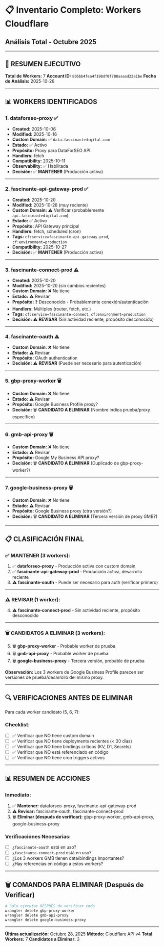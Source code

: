 # 📋 Inventario Completo: Workers Cloudflare
## Análisis Total - Octubre 2025

---

## 🎯 **RESUMEN EJECUTIVO**

**Total de Workers:** 7
**Account ID:** `805bb4fea4f198df0f788aaaad22a1be`
**Fecha de Análisis:** 2025-10-28

---

## 📊 **WORKERS IDENTIFICADOS**

### **1. dataforseo-proxy** ✅
- **Created:** 2025-10-06
- **Modified:** 2025-10-16
- **Custom Domain:** ✅ `data.fascinantedigital.com`
- **Estado:** ✅ Activo
- **Propósito:** Proxy para DataForSEO API
- **Handlers:** fetch
- **Compatibility:** 2025-10-11
- **Observability:** ✅ Habilitada
- **Decisión:** ✅ **MANTENER** (Producción activa)

---

### **2. fascinante-api-gateway-prod** ✅
- **Created:** 2025-10-20
- **Modified:** 2025-10-28 (muy reciente)
- **Custom Domain:** ⚠️ Verificar (probablemente `api.fascinantedigital.com`)
- **Estado:** ✅ Activo
- **Propósito:** API Gateway principal
- **Handlers:** fetch, scheduled (cron)
- **Tags:** `cf:service=fascinante-api-gateway-prod`, `cf:environment=production`
- **Compatibility:** 2025-10-27
- **Decisión:** ✅ **MANTENER** (Producción activa)

---

### **3. fascinante-connect-prod** ⚠️
- **Created:** 2025-10-20
- **Modified:** 2025-10-20 (sin cambios recientes)
- **Custom Domain:** ❌ No tiene
- **Estado:** ⚠️ Revisar
- **Propósito:** ❓ Desconocido - Probablemente conexión/autenticación
- **Handlers:** Múltiples (router, fetch, etc.)
- **Tags:** `cf:service=fascinante-connect`, `cf:environment=production`
- **Decisión:** ⚠️ **REVISAR** (Sin actividad reciente, propósito desconocido)

---

### **4. fascinante-oauth** ⚠️
- **Custom Domain:** ❌ No tiene
- **Estado:** ⚠️ Revisar
- **Propósito:** OAuth authentication
- **Decisión:** ⚠️ **REVISAR** (Puede ser necesario para autenticación)

---

### **5. gbp-proxy-worker** 🗑️
- **Custom Domain:** ❌ No tiene
- **Estado:** ⚠️ Revisar
- **Propósito:** Google Business Profile proxy?
- **Decisión:** 🗑️ **CANDIDATO A ELIMINAR** (Nombre indica prueba/proxy específico)

---

### **6. gmb-api-proxy** 🗑️
- **Custom Domain:** ❌ No tiene
- **Estado:** ⚠️ Revisar
- **Propósito:** Google My Business API proxy?
- **Decisión:** 🗑️ **CANDIDATO A ELIMINAR** (Duplicado de gbp-proxy-worker?)

---

### **7. google-business-proxy** 🗑️
- **Custom Domain:** ❌ No tiene
- **Estado:** ⚠️ Revisar
- **Propósito:** Google Business proxy (otra versión?)
- **Decisión:** 🗑️ **CANDIDATO A ELIMINAR** (Tercera versión de proxy GMB?)

---

## 📋 **CLASIFICACIÓN FINAL**

### **✅ MANTENER (3 workers):**

1. ✅ **dataforseo-proxy** - Producción activa con custom domain
2. ✅ **fascinante-api-gateway-prod** - Producción activa, desarrollo reciente
3. ⚠️ **fascinante-oauth** - Puede ser necesario para auth (verificar primero)

---

### **⚠️ REVISAR (1 worker):**

4. ⚠️ **fascinante-connect-prod** - Sin actividad reciente, propósito desconocido

---

### **🗑️ CANDIDATOS A ELIMINAR (3 workers):**

5. 🗑️ **gbp-proxy-worker** - Probable worker de prueba
6. 🗑️ **gmb-api-proxy** - Probable worker de prueba
7. 🗑️ **google-business-proxy** - Tercera versión, probable de prueba

**Observación:** Los 3 workers de Google Business Profile parecen ser versiones de prueba/desarrollo del mismo proxy.

---

## 🔍 **VERIFICACIONES ANTES DE ELIMINAR**

Para cada worker candidato (5, 6, 7):

### **Checklist:**

- [ ] ✅ Verificar que NO tiene custom domain
- [ ] ✅ Verificar que NO tiene deployments recientes (< 30 días)
- [ ] ✅ Verificar que NO tiene bindings críticos (KV, D1, Secrets)
- [ ] ✅ Verificar que NO está referenciado en código
- [ ] ✅ Verificar que NO tiene cron triggers activos

---

## 📊 **RESUMEN DE ACCIONES**

### **Inmediato:**
1. ✅ **Mantener:** dataforseo-proxy, fascinante-api-gateway-prod
2. ⚠️ **Revisar:** fascinante-oauth, fascinante-connect-prod
3. 🗑️ **Eliminar (después de verificar):** gbp-proxy-worker, gmb-api-proxy, google-business-proxy

### **Verificaciones Necesarias:**
- [ ] ¿`fascinante-oauth` está en uso?
- [ ] ¿`fascinante-connect-prod` está en uso?
- [ ] ¿Los 3 workers GMB tienen data/bindings importantes?
- [ ] ¿Hay referencias en código a estos workers?

---

## 🗑️ **COMANDOS PARA ELIMINAR (Después de Verificar)**

```bash
# Solo ejecutar DESPUÉS de verificar todo
wrangler delete gbp-proxy-worker
wrangler delete gmb-api-proxy
wrangler delete google-business-proxy
```

---

**Última actualización:** Octubre 28, 2025
**Método:** Cloudflare API v4
**Total Workers:** 7
**Candidatos a Eliminar:** 3
